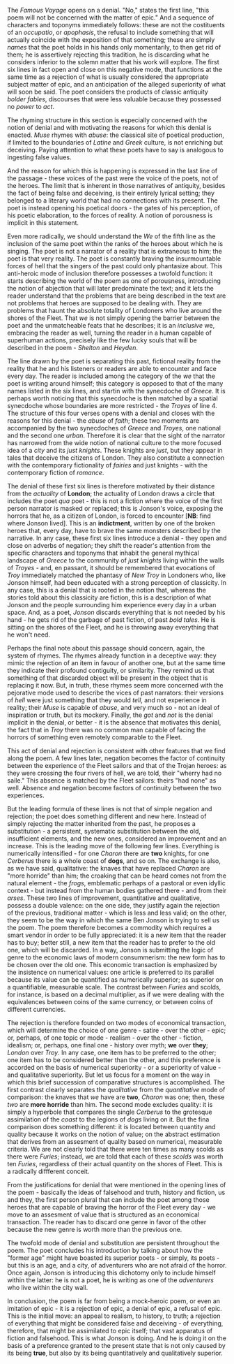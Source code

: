 The _Famous Voyage_ opens on a denial. "No," states the first line, "this poem will not be concerned with the matter of epic." And a sequence of characters and toponyms immediately follows: these are not the costituents of an _occupatio_, or _apophasis_, the refusal to include something that will actually coincide with the exposition of that something; these are simply _names_ that the poet holds in his hands only momentarily, to then get rid of them; he is assertively rejecting this tradition, he is discarding what he considers inferior to the solemn matter that his work will explore. The first six lines in fact open and close on this negative mode, that functions at the same time as a rejection of what is usually considered the appropriate subject matter of epic, and an anticipation of the alleged superiority of what will soon be said. The poet considers the products of classic antiquity _bolder fables_, discourses that were less valuable because they possessed no _power_ to _act_.

The rhyming structure in this section is especially concerned with the notion of denial and with motivating the reasons for which this denial is enacted. _Muse_ rhymes with _abuse_: the classical site of poetical production, if limited to the boundaries of _Latine_ and _Greek_ culture, is not enriching but deceiving. Paying attention to what these poets have to say is analogous to ingesting false values.

And the reason for which this is happening is expressed in the last line of the passage - these voices of the past were the voice of the poets, not of the heroes. The limit that is inherent in those narratives of antiquity, besides the fact of being false and deceiving, is their entirely lyrical setting; they belonged to a literary world that had no connections with its present. The poet is instead opening his poetical doors - the gates of his perception, of his poetic elaboration, to the forces of reality. A notion of porousness is implicit in this statement.

Even more radically, we should understand the _We_ of the fifth line as the inclusion of the same poet within the ranks of the heroes about which he is singing. The poet is not a narrator of a reality that is extraneous to him; the poet is that very reality. The poet is constantly braving the insurmountable forces of hell that the singers of the past could only phantasize about.
This anti-heroic mode of inclusion therefore possesses a twofold function: it starts describing the world of the poem as one of porousness, introducing the notion of abjection that will later predominate the text; and it lets the reader understand that the problems that are being described in the text are not problems that heroes are supposed to be dealing with. They are problems that haunt the absolute totality of Londoners who live around the shores of the Fleet. That _we_ is not simply opening the barrier between the poet and the unmatcheable feats that he describes; it is an _inclusive_ we, embracing the reader as well, turning the reader in a human capable of superhuman actions, precisely like the few lucky souls that will be described in the poem - _Shelton_ and _Heyden_.

The line drawn by the poet is separating this past, fictional reality from the reality that he and his listeners or readers are able to encounter and face every day. The reader is included among the category of the _we_ that the poet is writing around himself; this category is opposed to that of the many names listed in the six lines, and startin with the synecdoche of _Greece_. It is perhaps worth noticing that this synecdoche is then matched by a spatial synecdoche whose boundaries are more restricted - the _Troyes_ of line 4. The structure of this four verses opens with a denial and closes with the reasons for this denial - the _abuse_ of _faith_; these two moments are accompanied by the two synecdoches of _Greece_ and _Troyes_, one national and the second one _urban_. Therefore it is clear that the sight of the narrator has narrowed from the wide notion of national culture to the more focused idea of a _city_ and its _just knights_. These knights are _just_, but they appear in tales that deceive the citizens of London. They also constitute a connection with the contemporary fictionality of _fairies_ and just knights - with the contemporary fiction of _romance_.

The denial of these first six lines is therefore motivated by their distance from the _actuality_ of __London__; the actuality of London draws a circle that includes the poet _qua_ poet - this is not a fiction where the voice of the first person narrator is masked or replaced; this is Jonson's voice, exposing the horrors that he, as a citizen of London, is forced to encounter [__NB__: find where Jonson lived]. This is an __indictment__, written by one of the broken heroes that, every day, have to brave the same monsters described by the narrative. In any case, these first six lines introduce a denial - they open and close on adverbs of negation; they shift the reader's attention from the specific characters and toponyms that inhabit the general mythical landscape of _Greece_ to the community of _just knights_ living within the walls of _Troyes_ - and, en passant, it should be remembered that evocations of _Troy_ immediately matched the phantasy of _New Troy_ in Londoners who, like Jonson himself, had been educated with a strong perception of classicity. In any case, this is a denial that is rooted in the notion that, whereas the stories told about this classicity are fiction, this is a description of what Jonson and the people surrounding him experience every day in a urban space. And, as a poet, _Jonson_ discards everything that is not needed by his hand - he gets rid of the garbage of past fiction, of past _bold tales_. He is sitting on the shores of the Fleet, and he is throwing away everything that he won't need.

Perhaps the final note about this passage should concern, again, the system of rhymes. The rhymes already function in a deceptive way: they mimic the rejection of an item in favour of another one, but at the same time they indicate their profound contiguity, or similarity. They remind us that something of that discarded object will be present in the object that is replacing it now. But, in truth, these rhymes seem more concerned with the pejorative mode used to describe the vices of past narrators: their versions of _hell_ were just something that they would _tell_, and not experience in reality; their _Muse_ is capable of _abuse_, and very much so - not an ideal of inspiration or truth, but its mockery. Finally, the _got_ and _not_ is the denial implicit in the denial, or better - it is the absence that motivates this denial, the fact that in _Troy_ there was no common man capable of facing the horrors of something even remotely comparable to the Fleet.

This act of denial and rejection is consistent with other features that we find along the poem. A few lines later, negation becomes the factor of continuity between the experience of the Fleet sailors and that of the Trojan heroes: as they were crossing the four rivers of hell, we are told, their "wherry had no saile." This absence is matched by the Fleet sailors: theirs "had none" as well. Absence and negation become factors of continuity between the two experiences.

But the leading formula of these lines is not that of simple negation and rejection; the poet does something different and new here. Instead of simply rejecting the matter inherited from the past, he proposes a substitution - a persistent, systematic substitution between the old, insufficient elements, and the new ones, considered an improvement and an increase. This is the leading move of the following few lines. Everything is numerically intensified - for one _Charon_ there are __two__ knights, for one _Cerberus_ there is a whole coast of __dogs__, and so on. The exchange is also, as we have said, qualitative: the knaves that have replaced _Charon_ are "more horride" than him; the croaking that can be heard comes not from the natural element - the _frogs_, emblematic perhaps of a pastoral or even idyllic context - but instead from the human bodies gathered there - and from their _arses_. These two lines of improvement, quantitative and qualitative, possess a double valence: on the one side, they justify again the rejection of the previous, traditional matter - which is less and less valid; on the other, they seem to be the way in which the same Ben Jonson is trying to sell us the poem. The poem therefore becomes a commodity which requires a smart vendor in order to be fully appreciated: it is a new item that the reader has to buy; better still, a new item that the reader has to prefer to the old one, which will be discarded. In a way, Jonson is submitting the logic of genre to the economic laws of modern consummerism: the new form has to be chosen over the old one. This economic transaction is emphasized by the insistence on numerical values: one article is preferred to its parallel because its value can be quantified as numerically superior; as superior on a quantifiable, measurable scale. The contrast between _Furies_ and scolds, for instance, is based on a decimal multiplier, as if we were dealing with the equivalences between coins of the same currency, or between coins of different currencies.

The rejection is therefore founded on two modes of economical transaction, which will determine the choice of one genre - satire - over the other - epic; or, perhaps, of one topic or mode - realism - over the other - fiction, idealism; or, perhaps, one final one - history over myth; __we__ over __they__; _London_ over _Troy_. In any case, one item has to be preferred to the other; one item has to be considered better than the other, and this preference is accorded on the basis of numerical superiority - or a superiority of value - and qualitative superiority. But let us focus for a moment on the way in which this brief succession of comparative structures is accomplished. The first contrast clearly separates the _qualitative_ from the _quantitative_ mode of comparison: the knaves that _we_ have are __two__, _Charon_ was one; then, these _two_ are __more horride__ than him. The second mode excludes quality: it is simply a hyperbole that compares the single _Cerberus_ to the grotesque assimilation of the _coast_ to the legions of _dogs_ living on it. But the fina comparison does something different: it is located between quantity and quality because it works on the notion of value; on the abstract estimation that derives from an assesment of quality based on numerical, measurable criteria. We are not clearly told that there were ten times as many scolds as there were _Furies_; instead, we are told that each of these _scolds_ was worth ten _Furies_, regardless of their actual quantity on the shores of Fleet. This is a radically diffferent conceit.

From the justifications for denial that were mentioned in the opening lines of the poem - basically the ideas of falsehood and truth, history and fiction, us and they, the first person plural that can include the poet among those heroes that are capable of braving the horror of the Fleet every day - we move to an assesment of value that is structured as an economical transaction. The reader has to discard one genre in favor of the other because the new genre is worth more than the previous one. 

The twofold mode of denial and substitution are persistent throughout the poem. The poet concludes his introduction by talking about how the "former age" might have boasted its superior poets - or simply, its poets - but this is an age, and a city, of adventurers who are not afraid of the horror. Once again, Jonson is introducing this dichotomy only to include himself within the latter: he is not a poet, he is writing as one of the _adventurers_ who live within the city wall.

In conclusion, the poem is far from being a mock-heroic poem, or even an imitation of epic - it is a rejection of epic, a denial of epic, a refusal of epic. This is the initial move: an appeal to realism, to history, to truth; a rejection of everything that might be considered false and deceiving - of everything, therefore, that might be assimilated to epic itself; that vast apparatus of fiction and falsehood. This is what Jonson is doing. And he is doing it on the basis of a preference granted to the present state that is not only caused by its being __true__, but also by its being quantitatively and qualitatively superior.


